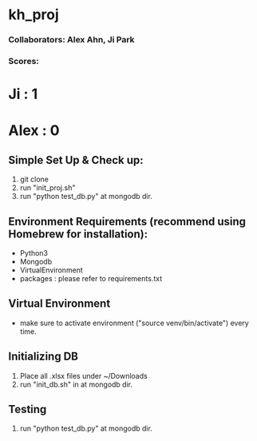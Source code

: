 # kh_proj

### Collaborators: Alex Ahn, Ji Park

### Scores:
# Ji : 1
# Alex : 0

## Simple Set Up & Check up:

1. git clone
2. run "init_proj.sh"
3. run "python test_db.py" at mongodb dir.

## Environment  Requirements (recommend using Homebrew for installation):

- Python3
- Mongodb
- VirtualEnvironment
- packages : please refer to requirements.txt

## Virtual Environment

- make sure to activate environment ("source venv/bin/activate") every time.

## Initializing DB

1. Place all .xlsx files under ~/Downloads
2. run "init_db.sh" in at mongodb dir.

## Testing

1. run "python test_db.py" at mongodb dir.
